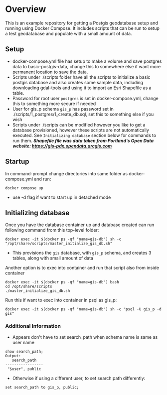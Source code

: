 # Overview
This is an example repository for getting a Postgis geodatabase setup and running using Docker Compose.  It includes
scripts that can be run to setup a test geodatabase and populate with a small amount of data.

## Setup
- docker-compose.yml file has setup to make a volume and save postgres data to basic-postgis-data, change this to somewhere else if want more permanent location to save the data.
- Scripts under ./scripts folder have all the scripts to initialize a basic postgis database and also creates some sample data, including downloading gdal-tools and using it to import an Esri Shapefile as a table.
- Password for root user ```postgres``` is set in docker-compose.yml, change this to something more secure if needed
- User for gis_p schema ```gis_p``` has password set in ./scripts/1_postgres/1_create_db.sql, set this to something
else if you wish
- Scripts under ./scripts can be modified however you like to get a database provisioned, however these scripts are not automatically executed.  See ```Initializing database``` section below for commands to run them.
***Shapefile file was data taken from Portland's Open Data website:
https://gis-pdx.opendata.arcgis.com***

## Startup
In command-prompt change directories into same folder as docker-compose.yml and run:
```
docker compose up
```
- use -d flag if want to start up in detached mode

## Initializing database
Once you have the database container up and database created can run following command from this top-level folder:
```
docker exec -it $(docker ps -qf "name=gis-db") sh -c "/opt/share/scripts/master_initialize_gis_db.sh"
```
- This provisions the ```gis``` database, with ```gis_p``` schema, and creates 3 tables, along with small amount of data

Another option is to exec into container and run that script also from inside container
```
docker exec -it $(docker ps -qf "name=gis-db") bash
cd /opt/share/scripts
./master_initialize_gis_db.sh
```

Run this if want to exec into container in psql as gis_p:
```
docker exec -it $(docker ps -qf "name=gis-db") sh -c "psql -U gis_p -d gis"
```

### Additional Information
- Appears don't have to set search_path when schema name is same as user name
```
show search_path;
Output:
   search_path
-----------------
 "$user", public
```
- Otherwise if using a different user, to set search path differently:
```
set search_path to gis_p, public;
```